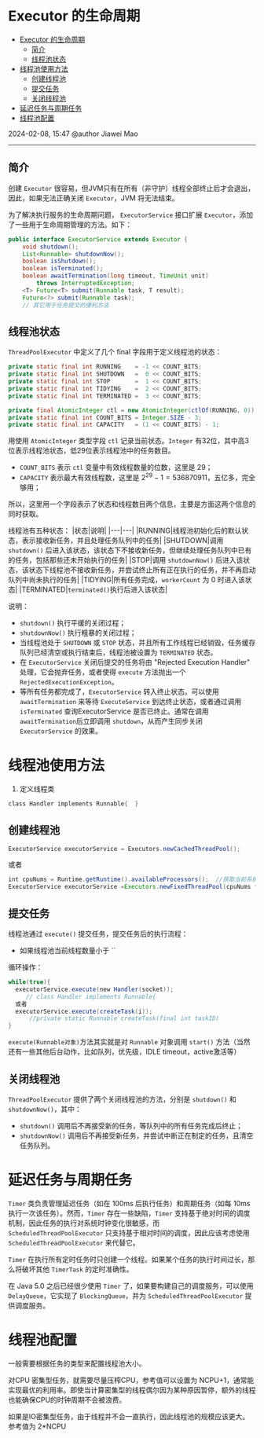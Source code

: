 # Executor 的生命周期

- [Executor 的生命周期](#executor-的生命周期)
  - [简介](#简介)
  - [线程池状态](#线程池状态)
- [线程池使用方法](#线程池使用方法)
  - [创建线程池](#创建线程池)
  - [提交任务](#提交任务)
  - [关闭线程池](#关闭线程池)
- [延迟任务与周期任务](#延迟任务与周期任务)
- [线程池配置](#线程池配置)

2024-02-08, 15:47
@author Jiawei Mao
***

## 简介

创建 `Executor` 很容易，但JVM只有在所有（非守护）线程全部终止后才会退出，因此，如果无法正确关闭 `Executor`，JVM 将无法结束。

为了解决执行服务的生命周期问题， `ExecutorService` 接口扩展 `Executor`，添加了一些用于生命周期管理的方法。如下：

```java
public interface ExecutorService extends Executor {
    void shutdown();
    List<Runnable> shutdownNow();
    boolean isShutdown();
    boolean isTerminated();
    boolean awaitTermination(long timeout, TimeUnit unit)
        throws InterruptedException;
    <T> Future<T> submit(Runnable task, T result);
    Future<?> submit(Runnable task);
    // 其它用于任务提交的便利方法
```

## 线程池状态

`ThreadPoolExecutor` 中定义了几个 final 字段用于定义线程池的状态：
```java
private static final int RUNNING    = -1 << COUNT_BITS;
private static final int SHUTDOWN   =  0 << COUNT_BITS;
private static final int STOP       =  1 << COUNT_BITS;
private static final int TIDYING    =  2 << COUNT_BITS;
private static final int TERMINATED =  3 << COUNT_BITS;

private final AtomicInteger ctl = new AtomicInteger(ctlOf(RUNNING, 0));
private static final int COUNT_BITS = Integer.SIZE - 3;
private static final int CAPACITY   = (1 << COUNT_BITS) - 1;
```
用使用 `AtomicInteger` 类型字段 `ctl` 记录当前状态。`Integer` 有32位，其中高3位表示线程池状态，低29位表示线程池中的任务数目。
- `COUNT_BITS` 表示 `ctl` 变量中有效线程数量的位数，这里是 29；
- `CAPACITY` 表示最大有效线程数，这里是 $2^{29}-1=536870911$，五亿多，完全够用；

所以，这里用一个字段表示了状态和线程数目两个信息，主要是方面这两个信息的同时获取。

线程池有五种状态：
|状态|说明|
|---|---|
|RUNNING|线程池初始化后的默认状态，表示接收新任务，并且处理任务队列中的任务|
|SHUTDOWN|调用 `shutdown()` 后进入该状态，该状态下不接收新任务，但继续处理任务队列中已有的任务，包括那些还未开始执行的任务|
|STOP|调用 `shutdownNow()` 后进入该状态，该状态下线程池不接收新任务，并尝试终止所有正在执行的任务，并不再启动队列中尚未执行的任务|
|TIDYING|所有任务完成，`workerCount` 为 0 时进入该状态|
|TERMINATED|`terminated()`执行后进入该状态|

说明：
- `shutdown()` 执行平缓的关闭过程；
- `shutdownNow()` 执行粗暴的关闭过程；
- 当线程池处于 `SHUTDOWN` 或 `STOP` 状态，并且所有工作线程已经销毁，任务缓存队列已经清空或执行结束后，线程池被设置为 `TERMINATED` 状态。
- 在 `ExecutorService` 关闭后提交的任务将由 "Rejected Execution Handler" 处理，它会抛弃任务，或者使得 `execute` 方法抛出一个 `RejectedExecutionException`。
- 等所有任务都完成了，`ExecutorService` 转入终止状态。可以使用 `awaitTermination` 来等待 `ExecuteService` 到达终止状态，或者通过调用 `isTerminated` 查询ExecutorService 是否已终止。通常在调用 `awaitTermination`后立即调用 `shutdown`，从而产生同步关闭 `ExecutorService` 的效果。


# 线程池使用方法


1. 定义线程类
```java
class Handler implements Runnable{  }
```

## 创建线程池

```java
ExecutorService executorService = Executors.newCachedThreadPool();  
```

或者
```java
int cpuNums = Runtime.getRuntime().availableProcessors();  //获取当前系统的CPU 数目  
ExecutorService executorService =Executors.newFixedThreadPool(cpuNums * POOL_SIZE); //ExecutorService通常根据系统资源情况灵活定义线程池大小  
```

## 提交任务
线程池通过 `execute()` 提交任务，提交任务后的执行流程：
- 如果线程池当前线程数量小于  ``

循环操作：
```java
while(true){  
  executorService.execute(new Handler(socket));   
     // class Handler implements Runnable{  
  或者  
  executorService.execute(createTask(i));  
      //private static Runnable createTask(final int taskID)  
}  
```
`execute(Runnable对象)`方法其实就是对 `Runnable` 对象调用 `start()` 方法（当然还有一些其他后台动作，比如队列，优先级，IDLE timeout，active激活等）

## 关闭线程池
`ThreadPoolExecutor` 提供了两个关闭线程池的方法，分别是 `shutdown()` 和 `shutdownNow()`，其中：
- `shutdown()` 调用后不再接受新的任务，等队列中的所有任务完成后终止；
- `shutdownNow()` 调用后不再接受新任务，并尝试中断正在制定的任务，且清空任务队列。


# 延迟任务与周期任务
`Timer` 类负责管理延迟任务（如在 100ms 后执行任务）和周期任务（如每 10ms 执行一次该任务）。然而，`Timer` 存在一些缺陷，`Timer` 支持基于绝对时间的调度机制，因此任务的执行对系统时钟变化很敏感，而 `ScheduledThreadPoolExecutor` 只支持基于相对时间的调度，因此应该考虑使用 `ScheduledThreadPoolExecutor` 来代替它。

`Timer` 在执行所有定时任务时只创建一个线程。如果某个任务的执行时间过长，那么将破坏其他 `TimerTask` 的定时准确性。

在 Java 5.0 之后已经很少使用 `Timer` 了，如果要构建自己的调度服务，可以使用 `DelayQueue`，它实现了 `BlockingQueue`，并为 `ScheduledThreadPoolExecutor` 提供调度服务。

# 线程池配置

一般需要根据任务的类型来配置线程池大小。

对CPU 密集型任务，就需要尽量压榨CPU，参考值可以设置为 NCPU+1，通常能实现最优的利用率。即使当计算密集型的线程偶尔因为某种原因暂停，额外的线程也能确保CPU的时钟周期不会被浪费。

如果是IO密集型任务，由于线程并不会一直执行，因此线程池的规模应该更大。参考值为 2*NCPU

